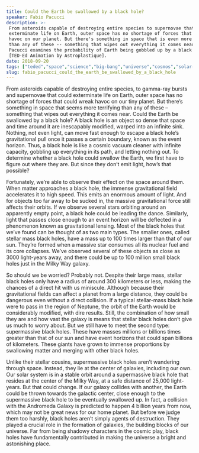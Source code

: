 ```yaml
---
title: Could the Earth be swallowed by a black hole?
speaker: Fabio Pacucci
description: >-
 From asteroids capable of destroying entire species to supernovae that could
 exterminate life on Earth, outer space has no shortage of forces that could wreak
 havoc on our planet. But there's something in space that is even more terrifying
 than any of these -- something that wipes out everything it comes near. Fabio
 Pacucci examines the probability of Earth being gobbled up by a black hole.
 [TED-Ed Animation by Astroplastique].
date: 2018-09-20
tags: ["teded","space","science","big-bang","universe","cosmos","solar-system","planets"]
slug: fabio_pacucci_could_the_earth_be_swallowed_by_a_black_hole
---
```


From asteroids capable of destroying entire species, to gamma-ray bursts and supernovae 
that could exterminate life on Earth, outer space has no shortage of forces that could
wreak havoc on our tiny planet. But there’s something in space that seems more terrifying 
than any of these – something that wipes out everything it comes near. Could the Earth 
be swallowed by a black hole? A black hole is an object so dense that space and time around
it are inescapably modified, warped into an infinite sink. Nothing, not even light, can
move fast enough to escape a black hole’s gravitational pull once it passes a certain
boundary, known as the event horizon. Thus, a black hole is like a cosmic vacuum cleaner
with infinite capacity, gobbling up everything in its path, and letting nothing out. To
determine whether a black hole could swallow the Earth, we first have to figure out 
where they are. But since they don’t emit light, how’s that possible?

Fortunately, we’re able to observe their effect on the space around them. When matter
approaches a black hole, the immense gravitational field accelerates it to high speed.
This emits an enormous amount of light. And for objects too far away to be sucked in, the
massive gravitational force still affects their orbits. If we observe several stars
orbiting around an apparently empty point, a black hole could be leading the dance.
Similarly, light that passes close enough to an event horizon will be deflected in a
phenomenon known as gravitational lensing. Most of the black holes that we’ve found can
be thought of as two main types. The smaller ones, called stellar mass black holes, have
a mass up to 100 times larger than that of our sun. They’re formed when a massive star 
consumes all its nuclear fuel and its core collapses. We’ve observed several of these
objects as close as 3000 light-years away, and there could be up to 100 million small
black holes just in the Milky Way galaxy.

So should we be worried? Probably not. Despite their large mass, stellar black holes only
have a radius of around 300 kilometers or less, making the chances of a direct hit with
us miniscule. Although because their gravitational fields can affect a planet from a
large distance, they could be dangerous even without a direct collision. If a typical
stellar-mass black hole were to pass in the region of Neptune, the orbit of the Earth 
would be considerably modified, with dire results. Still, the combination of how small 
they are and how vast the galaxy is means that stellar black holes don’t give us much to
worry about. But we still have to meet the second type: supermassive black holes. These
have masses millions or billions times greater than that of our sun and have event
horizons that could span billions of kilometers. These giants have grown to immense
proportions by swallowing matter and merging with other black holes.

Unlike their stellar cousins, supermassive black holes aren’t wandering through space.
Instead, they lie at the center of galaxies, including our own. Our solar system is in a
stable orbit around a supermassive black hole that resides at the center of the Milky
Way, at a safe distance of 25,000 light-years. But that could change. If our galaxy
collides with another, the Earth could be thrown towards the galactic center, close
enough to the supermassive black hole to be eventually swallowed up. In fact, a collision
 with the Andromeda Galaxy is predicted to happen 4 billion years from now, which may not
be great news for our home planet. But before we judge them too harshly, black holes aren’t
simply agents of destruction. They played a crucial role in the formation of galaxies,
the building blocks of our universe. Far from being shadowy characters in the cosmic
play, black holes have fundamentally contributed in making the universe a bright and
astonishing place.

<!--
ad_duration=0
event="TED-Ed"
external_start_time=0
intro_duration=0
is_subtitle_required="False"
is_talk_featured="False"
language="en"
language_swap="False"
native_language="en"
number_of_related_talks=6
number_of_speakers=1
number_of_subtitled_videos=0
number_of_tags=8
number_of_talk_download_languages=25
number_of_talk_more_resources=0
number_of_talk_recommendations=0
number_of_talks_take_actions=0
post_ad_duration=0
published_timestamp="2018-09-20 18:47:48"
recording_date="2018-09-20"
speaker_is_published=0
speaker_name="Fabio Pacucci"
talk_name="Could the Earth be swallowed by a black hole?"
talks_tags=["teded","space","science","big-bang","universe","cosmos","solar-system","planets"]
url_photo_talk="https://s3.amazonaws.com/talkstar-photos/uploads/93230839-2329-4e59-a795-b6686f4bf8a0/black_hole_textless.jpg"
url_webpage="https://www.ted.com/talks/fabio_pacucci_could_the_earth_be_swallowed_by_a_black_hole"
video_type_name="TED-Ed Original"
-->